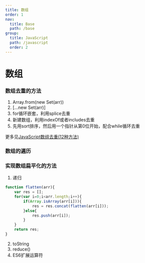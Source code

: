 ```yaml
---
title: 数组
order: 1
nav:
  title: Base
  path: /base
group:
  title: JavaScript
  path: /javascript
  order: 2
---
```


# 数组

### 数组去重的方法
1. Array.from(new Set(arr))
2. [...new Set(arr)]
3. for循环嵌套，利用splice去重
4. 新建数组，利用indexOf或者includes去重
5. 先用sort排序，然后用一个指针从第0位开始，配合while循环去重

更多见[JavaScript数组去重(12种方法)](https://segmentfault.com/a/1190000016418021)

### 数组的遍历

### 实现数组扁平化的方法
1. 递归
```js
function flatten(arr){
    var res = [];
    for(var i=0;i<arr.length;i++){
        if(Array.isArray(arr[i])){
            res = res.concat(flatten(arr[i]));
        }else{
            res.push(arr[i]);
        }
    }
    return res;
}
```
2. toString 
3. reduce()
4. ES6扩展运算符
